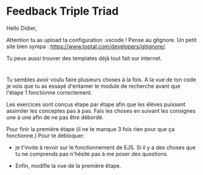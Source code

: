 # Feedback Triple Triad

Hello Didier,

Attention tu as upload ta configuration .vscode ! Pense au gitgnore. Un petit site bien sympa :
<https://www.toptal.com/developers/gitignore/>.

Tu peux aussi trouver des templates déjà tout fait sur internet. 


#

Tu sembles avoir voulu faire plusieurs choses à la fois. A la vue de ton code je vois que tu as essayé d'entamer le module de recherche avant que l'étape 1 fonctionne correctement.


Les exercices sont conçus étape par étape afin que les élèves puissent assimiler les conceptes pas à pas. Fais les choses en suivant les consignes une à une afin de ne pas être débordé.
  

Pour finir la première étape (il ne te manque 3 fois rien pour que ça fonctionne.) Pour te débloquer:
- je t'invite à revoir sur le fonctionnement de EJS. Si il y a des choses que tu ne comprends pas n'hésite pas à me poser des questions. 
  
- Enfin, modifie la vue de la première étape.
  
  
  
